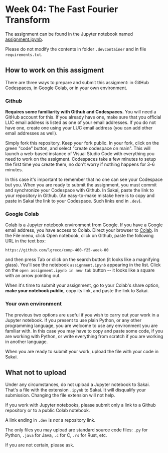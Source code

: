 # Week 04: The Fast Fourier Transform

The assignment can be found in the Jupyter notebook named [assignment.ipynb](./assignment.ipynb).

Please do not modify the contents in folder `.devcontainer` and in file `requirements.txt`.

## How to work on this assigment

There are three ways to prepare and submit this assigment: in GitHub Codespaces, in Google Colab, or in your own environment.

### Github

**Requires some familiarity with Github and Codespaces.** You will need a GitHub account for this. If you already have one, make sure that you official LUC email address is listed as one of your email addresses. If you do not have one, create one using your LUC email address (you can add other email addresses as well).

Simply fork this repository. Keep your fork public. In your fork, click on the green "code" button, and select "create codespace on main". This will launch a web-based instance of Visual Studio Code with everything you need to work on the assigment. Codespaces take a few minutes to setup the first time you create them, no don't worry if nothing happens for 3-6 minutes.

In this case it's important to remember that no one can see your Codespace but you. When you are ready to submit the assignment, you must commit and synchronize your Codespace with Github. In Sakai, paste the link to your repository in Github. (An easy-to-make mistake here is to copy and paste in Sakai the link to your Codespace. Such links end in `.dev`).

### Google Colab

Colab is a Jupyter notebook environment from Google. If you have a Google email address, you have access to Colab. Direct your browser to [Colab](https://colab.research.google.com/). In the File menu, click Open notebook, click on Github, paste the following URL in the text box:
```text
https://github.com/lgreco/comp-460-f25-week-00
```
and then press Tab or click on the search button (it looks like a magnifying glass). You'll see the notebook `assignment.ipynb` appearing in the list. Click on the `open assignment.ipynb in new tab` button -- it looks like a square with an arrow pointing out.

When it's time to submit your assignment, go to your Colab's share option, **make your notebook public,** copy its link, and paste the link to Sakai.

### Your own environment

The previous two options are useful if you wish to carry out your work in a Jupyter notebook. If you present to use plain Python, or any other programming language, you are welcome to use any environment you are familiar with. In this case you may have to copy and paste some code, if you are working with Python, or write everything from scratch if you are working in another language.

When you are ready to submit your work, upload the file with your code in Sakai.

## What not to upload

Under any circumstances, do not upload a Jupyter notebook to Sakai. That's a file with the extension `.ipynb` to Sakai. It will disqualify your submission. Changing the file extension will not help.

If you work with Jupyter notebooks, please submit only a link to a Github repository or to a public Colab notebook.

A link ending in `.dev` is *not* a repository link.

The only files you may upload are standard source code files: `.py` for Python, `.java` for Java, `.c` for C, `.rs` for Rust, etc.

If you are not certain, please ask.
